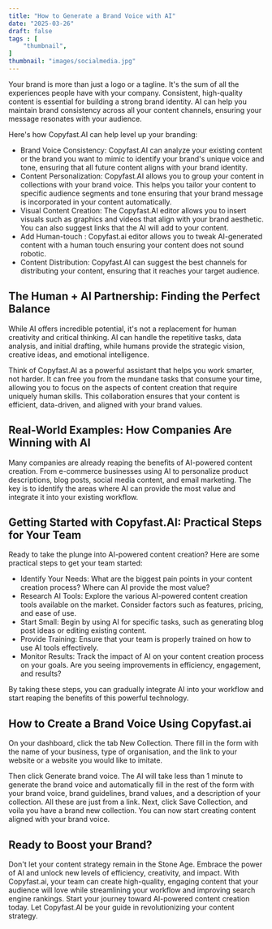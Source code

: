 ```yaml
---
title: "How to Generate a Brand Voice with AI"
date: "2025-03-26"
draft: false
tags : [
    "thumbnail",
]
thumbnail: "images/socialmedia.jpg" 
---
```


Your brand is more than just a logo or a tagline. It's the sum of all the experiences people have with your company. Consistent, high-quality content is essential for building a strong brand identity. AI can help you maintain brand consistency across all your content channels, ensuring your message resonates with your audience.

Here's how Copyfast.AI can help level up your branding:
- Brand Voice Consistency: Copyfast.AI can analyze your existing content or the brand you want to mimic to identify your brand's unique voice and tone, ensuring that all future content aligns with your brand identity.
- Content Personalization: Copyfast.AI allows you to group your content in collections with your brand voice. This helps you tailor your content to specific audience segments and tone ensuring that your brand message is incorporated in your content automatically. 
- Visual Content Creation: The Copyfast.AI editor allows you to insert visuals such as graphics and videos that align with your brand aesthetic. You can also suggest links that the AI will add to your content.
- Add Human-touch : Copyfast.ai editor allows you to tweak AI-generated content with a human touch ensuring your content does not sound robotic.
- Content Distribution: Copyfast.AI can suggest the best channels for distributing your content, ensuring that it reaches your target audience. 

## The Human + AI Partnership: Finding the Perfect Balance
While AI offers incredible potential, it's not a replacement for human creativity and critical thinking. AI can handle the repetitive tasks, data analysis, and initial drafting, while humans provide the strategic vision, creative ideas, and emotional intelligence.

Think of Copyfast.AI as a powerful assistant that helps you work smarter, not harder. It can free you from the mundane tasks that consume your time, allowing you to focus on the aspects of content creation that require uniquely human skills. This collaboration ensures that your content is efficient, data-driven, and aligned with your brand values.

## Real-World Examples: How Companies Are Winning with AI
Many companies are already reaping the benefits of AI-powered content creation. From e-commerce businesses using AI to personalize product descriptions, blog posts,  social media content, and email marketing. The key is to identify the areas where AI can provide the most value and integrate it into your existing workflow.

## Getting Started with Copyfast.AI: Practical Steps for Your Team
Ready to take the plunge into AI-powered content creation? Here are some practical steps to get your team started:
- Identify Your Needs: What are the biggest pain points in your content creation process? Where can AI provide the most value?
- Research AI Tools: Explore the various AI-powered content creation tools available on the market. Consider factors such as features, pricing, and ease of use.
- Start Small: Begin by using AI for specific tasks, such as generating blog post ideas or editing existing content.
- Provide Training: Ensure that your team is properly trained on how to use AI tools effectively.
- Monitor Results: Track the impact of AI on your content creation process on your goals. Are you seeing improvements in efficiency, engagement, and results?

By taking these steps, you can gradually integrate AI into your workflow and start reaping the benefits of this powerful technology.

## How to Create a Brand Voice Using Copyfast.ai
On your dashboard, click the tab New Collection. There fill in the form with the name of your business, type of organisation, and the link to your website or a website you would like to imitate.

Then click Generate brand voice. The AI will take less than 1 minute to generate the brand voice and automatically fill in the rest of the form with your brand voice, brand guidelines, brand values, and a description of your collection. All these are just from a link. Next, click Save Collection, and voila you have a brand new collection. You can now start creating content aligned with your brand voice. 

## Ready to Boost your Brand?
Don't let your content strategy remain in the Stone Age. Embrace the power of AI and unlock new levels of efficiency, creativity, and impact. With Copyfast.ai, your team can create high-quality, engaging content that your audience will love while streamlining your workflow and improving search engine rankings.
Start your journey toward AI-powered content creation today. Let Copyfast.AI be your guide in revolutionizing your content strategy.

